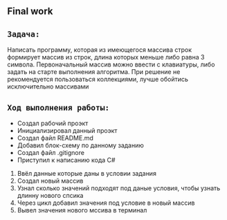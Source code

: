 ## **Final work**

## ``Задача:``
Написать программу, которая из имеющегося массива строк формирует массив из строк, длина которых меньше либо равна 3 символа. Первоначальный массив можно ввести с клавиатуры, либо задать на старте выполнения алгоритма. При решение не рекомендуется пользоваться коллекциями, лучше обойтись исключительно массивами
## ``Ход выполнения работы:``

- Создал рабочий проэкт
- Инициализировал данный проэкт
- Создал файл README.md
- Добавил блок-схему по данному заданию
- Создал файл .gitignore
- Приступил к написанию кода C#

1. Ввёл данные которые даны в условии задания
2. Создал новый массив
3. Узнал сколько значений подходят под даные условия, чтобы узнать длинну нового спсика
4. Через цикл добавил значения под условие в новый массив
5. Вывел значения нового мссива в терминал